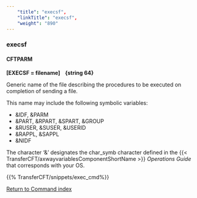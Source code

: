 ```yaml
---
    "title": "execsf",
    "linkTitle": "execsf",
    "weight": "890"
---
```

<span id="execsf"></span>

### execsf

<span id="execsf_CFTPARM"></span>

#### CFTPARM

****[EXECSF = filename]
   {string
64}****

Generic name of the file describing the procedures to be executed on
completion of sending a file.

This name may include the following symbolic variables:

- &IDF, &PARM
- &PART, &RPART,
    &SPART, &GROUP
- &RUSER, &SUSER,
    &USERID
- &RAPPL, &SAPPL
- &NIDF

The character ‘&’ designates the char_symb character defined in
the {{< TransferCFT/axwayvariablesComponentShortName  >}} *Operations Guide* that corresponds with your OS.

{{% TransferCFT/snippets/exec_cmd%}}

[Return to Command index](../../)
